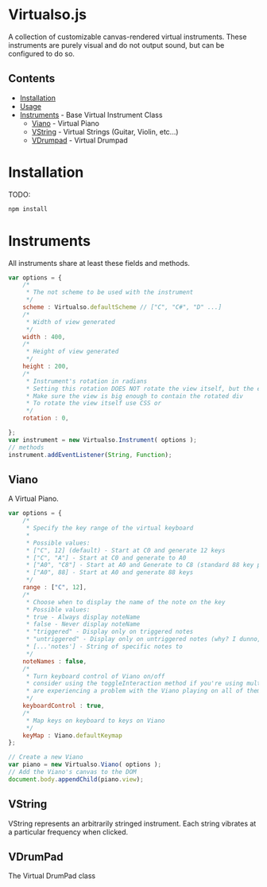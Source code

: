 # Virtualso.js
A collection of customizable canvas-rendered virtual instruments.
These instruments are purely visual and do not output sound, but can be 
configured to do so.

## Contents
- [Installation](#installation)
- [Usage](#Basic)
- [Instruments](#instruments) - Base Virtual Instrument Class
    - [Viano](#viano) - Virtual Piano
    - [VString](#VString) - Virtual Strings (Guitar, Violin, etc...)
    - [VDrumpad](#VDrumpad) - Virtual Drumpad 

# Installation
TODO: 
```bash
npm install 
```
# Instruments
All instruments share at least these fields and methods.

```javascript
var options = {
    /*
     * The not scheme to be used with the instrument
     */
    scheme : Virtualso.defaultScheme // ["C", "C#", "D" ...]
    /*
     * Width of view generated
     */
    width : 400,
    /*
     * Height of view generated
     */
    height : 200,
    /*
     * Instrument's rotation in radians
     * Setting this rotation DOES NOT rotate the view itself, but the elements within it.
     * Make sure the view is big enough to contain the rotated div
     * To rotate the view itself use CSS or 
     */
    rotation : 0,

};
var instrument = new Virtualso.Instrument( options );
// methods
instrument.addEventListener(String, Function);
```
## Viano
A Virtual Piano. 

```javascript
var options = {
    /*
     * Specify the key range of the virtual keyboard
     *
     * Possible values:
     * ["C", 12] (default) - Start at C0 and generate 12 keys
     * ["C", "A"] - Start at C0 and generate to A0
     * ["A0", "C8"] - Start at A0 and Generate to C8 (standard 88 key piano)
     * ["A0", 88] - Start at A0 and generate 88 keys
     */
    range : ["C", 12],
    /*
     * Choose when to display the name of the note on the key
     * Possible values:
     * true - Always display noteName 
     * false - Never display noteName
     * "triggered" - Display only on triggered notes
     * "untriggered" - Display only on untriggered notes (why? I dunno, I just offer solutions okay)
     * [...'notes'] - String of specific notes to 
     */
    noteNames : false,
    /*
     * Turn keyboard control of Viano on/off
     * consider using the toggleInteraction method if you're using multiple Viano instances and 
     * are experiencing a problem with the Viano playing on all of them
     */
    keyboardControl : true,
    /*
     * Map keys on keyboard to keys on Viano 
     */
    keyMap : Viano.defaultKeymap
};

// Create a new Viano
var piano = new Virtualso.Viano( options );
// Add the Viano's canvas to the DOM
document.body.appendChild(piano.view); 
```

## VString
VString represents an arbitrarily stringed instrument. Each string vibrates at a particular frequency when clicked.

## VDrumPad

The Virtual DrumPad class
